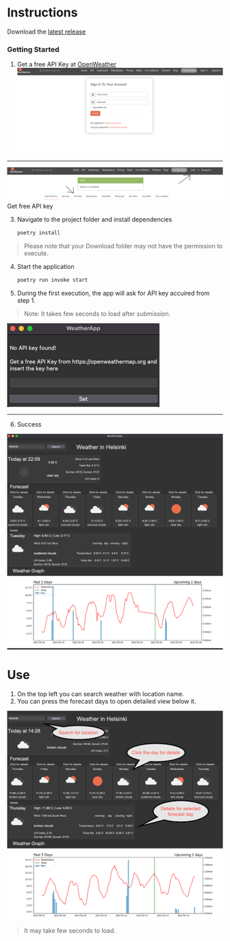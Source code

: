  # Instructions

 Download the [latest release](https://github.com/matiasto/ot-harjoitustyo/releases/tag/viikko6)

 ### Getting Started

1. Get a free API Key at [OpenWeather](https://home.openweathermap.org/users/sign_in)
![](./assets/landing-page.png)

---

![](./assets/signed-in.png)
Get free API key

3. Navigate to the project folder and install dependencies
    ```bash
    poetry install
    ````
> Please note that your Download folder may not have the permission to execute.

4. Start the application
    ```bash
    poetry run invoke start
    ````
5. During the first execution, the app will ask for API key accuired from step 1.
> Note: It takes few seconds to load after submission.

![](./assets/api-key.png)

---

6. Success

![](./assets/success.png)

# Use

1. On the top left you can search weather with location name. 
2. You can press the forecast days to open detailed view below it.

![](./assets/dashboard_info.png)

> It may take few seconds to load.
